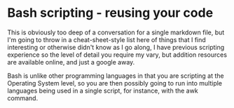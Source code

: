 # Bash scripting - reusing your code

This is obviously too deep of a conversation for a single markdown file, but I'm going to throw in a cheat-sheet-style list here of things that I find interesting or otherwise didn't know as I go along, I have previous scripting experience so the level of detail you require my vary, but addition resources are available online, and just a google away. 

Bash is unlike other programming languages in that you are scripting at the Operating System level, so you are then possibly going to run into multiple languages being used in a single script, for instance, with the awk command.

